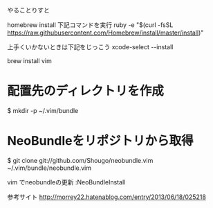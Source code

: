 
やることりすと

homebrew install 
下記コマンドを実行
ruby -e "$(curl -fsSL https://raw.githubusercontent.com/Homebrew/install/master/install)"

上手くいかないときは下記をじっこう
xcode-select --install

brew install vim








# 配置先のディレクトリを作成
$ mkdir -p ~/.vim/bundle
# NeoBundleをリポジトリから取得
$ git clone git://github.com/Shougo/neobundle.vim ~/.vim/bundle/neobundle.vim




vim でneobundleの更新
:NeoBundleInstall



参考サイト
http://morrey22.hatenablog.com/entry/2013/06/18/025218
